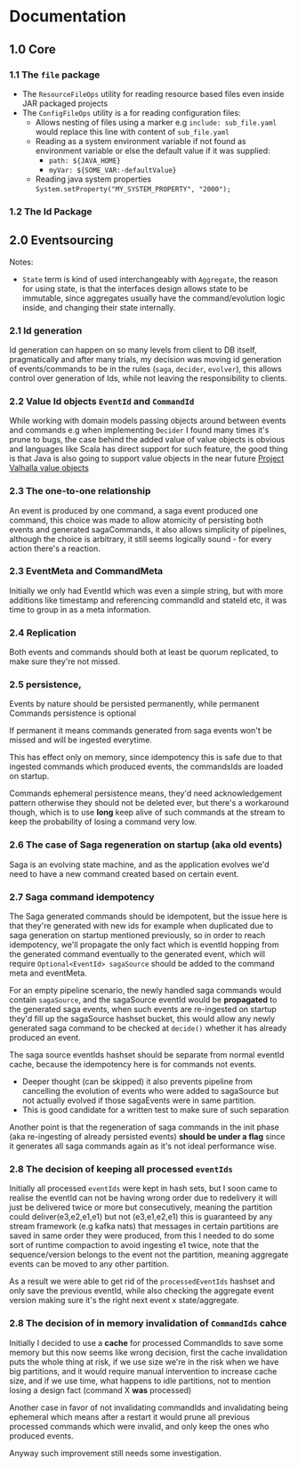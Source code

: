 # Documentation

## 1.0 Core

### 1.1 The `file` package

* The `ResourceFileOps` utility for reading resource based files even inside JAR packaged projects
* The `ConfigFileOps` utility is a for reading configuration files:
    * Allows nesting of files using a marker e.g `include: sub_file.yaml` would replace this line with content
      of `sub_file.yaml`
    * Reading as a system environment variable if not found as environment variable or else the default value if it was
      supplied:
        * `path: ${JAVA_HOME}`
        * `myVar: ${SOME_VAR:-defaultValue}`
    * Reading java system properties `System.setProperty("MY_SYSTEM_PROPERTY", "2000");`

### 1.2 The Id Package

## 2.0 Eventsourcing

Notes:

* `State` term is kind of used interchangeably with `Aggregate`, the reason for using state, is that the interfaces
  design allows state to be immutable, since aggregates usually have the command/evolution logic inside, and changing
  their state internally.

### 2.1 Id generation

Id generation can happen on so many levels from client to DB itself, pragmatically and after many trials, my decision
was moving id generation of events/commands to be in the rules (`saga`, `decider`, `evolver`), this allows control over
generation of Ids, while not leaving the responsibility to clients.

### 2.2 Value Id objects `EventId` and `CommandId`

While working with domain models passing objects around between events and commands e.g when implementing `Decider` I
found many times it's prune to bugs, the case behind the added value of value objects is obvious and languages like
Scala has direct support for such feature, the good thing is that Java is also going to support value objects in the
near future [Project Valhalla value objects](https://openjdk.org/jeps/8277163)

### 2.3 The one-to-one relationship

An event is produced by one command, a saga event produced one command, this choice was made to allow atomicity of
persisting both events and generated sagaCommands, it also allows simplicity of pipelines, although the choice is
arbitrary, it still seems logically sound - for every action there's a reaction.

### 2.3 EventMeta and CommandMeta

Initially we only had EventId which was even a simple string, but with more additions like timestamp and referencing
commandId and stateId etc, it was time to group in as a meta information.

### 2.4 Replication

Both events and commands should both at least be quorum replicated, to make sure they're not missed.

### 2.5 persistence,

Events by nature should be persisted permanently, while permanent Commands persistence is optional

If permanent it means commands generated from saga events won't be missed and will be ingested everytime.

This has effect only on memory, since idempotency this is safe due to that ingested commands which produced events, the
commandsIds are loaded on startup.

Commands ephemeral persistence means, they'd need acknowledgement pattern otherwise they should not be deleted ever, but
there's a workaround though, which is to use **long** keep alive of such commands at the stream to keep the probability
of losing a command very low.

### 2.6 The case of Saga regeneration on startup (aka old events)

Saga is an evolving state machine, and as the application evolves we'd need to have a new command created based on
certain event.

### 2.7 Saga command idempotency

The Saga generated commands should be idempotent, but the issue here is that they're generated with new ids for example
when duplicated due to saga generation on startup mentioned previously, so in order to reach idempotency, we'll
propagate the only fact which is eventId hopping from the generated command eventually to the generated event, which
will require `Optional<EventId> sagaSource` should be added to the command meta and eventMeta.

For an empty pipeline scenario, the newly handled saga commands would contain `sagaSource`, and the sagaSource
eventId would be **propagated** to the generated saga events, when such events are re-ingested on startup they'd
fill up the sagaSource hashset bucket, this would allow any newly generated saga command to be checked at `decide()`
whether it has already produced an event.

The saga source eventIds hashset should be separate from normal eventId cache, because the idempotency here is for
commands not events.

* Deeper thought (can be skipped) it also prevents pipeline from cancelling the evolution of events who were added
  to sagaSource but not actually evolved if those sagaEvents were in same partition.
* This is good candidate for a written test to make sure of such separation

Another point is that the regeneration of saga commands in the init phase (aka re-ingesting of already persisted
events) **should be under a flag** since it generates all saga commands again as it's not ideal performance wise.

### 2.8 The decision of keeping all processed `eventIds`

Initially all processed `eventIds` were kept in hash sets, but I soon came to realise the
eventId can not be having wrong order due to redelivery it will just be delivered twice or more but consecutively,
meaning the partition could deliver(e3,e2,e1,e1) but not (e3,e1,e2,e1) this is guaranteed by any stream framework (e.g
kafka nats) that
messages in certain partitions are saved in same order they were produced, from this I needed to do some sort of
runtime compaction to avoid ingesting e1 twice, note that the sequence/version belongs to the event not the partition,
meaning aggregate events can be moved to any other partition.

As a result we were able to get rid of the `processedEventIds` hashset and only save the previous eventId, while also
checking
the aggregate event version making sure it's the right next event x state/aggregate.

### 2.8 The decision of in memory invalidation of `CommandIds` cahce

Initially I decided to use a **cache** for processed CommandIds to save some memory but this now seems like wrong
decision, first the cache invalidation puts the whole thing at risk, if we use size we're in the risk when we have big
partitions, and it would require manual intervention to increase cache size, and if we use time, what happens to idle
partitions, not to mention losing a design fact (command X **was** processed)

Another case in favor of not invalidating commandIds and invalidating being ephemeral which means after a restart it
would prune all previous
processed commands which were invalid, and only keep the ones who produced events.

Anyway such improvement still needs some investigation.
